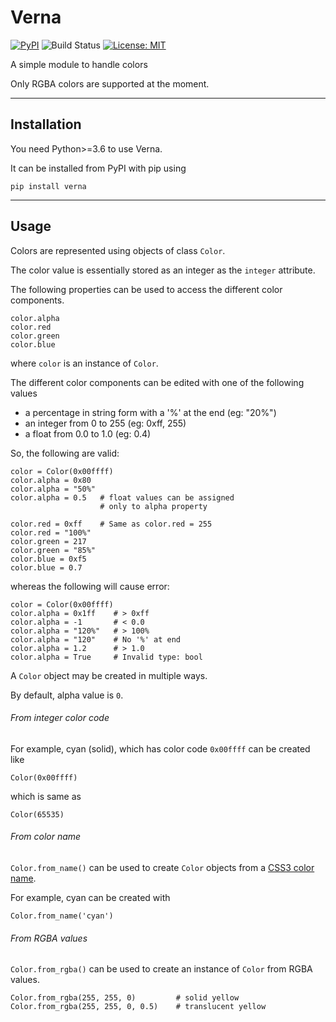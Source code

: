 # Verna

<a href="https://pypi.org/project/verna"><img alt="PyPI" src="https://img.shields.io/pypi/v/verna"></a>
<img alt="Build Status" src="https://api.travis-ci.com/ju-sh/verna.svg?branch=master"></img>
<a href="https://github.com/ju-sh/verna/blob/master/LICENSE.md"><img alt="License: MIT" src="https://img.shields.io/pypi/l/verna"></a>

A simple module to handle colors

Only RGBA colors are supported at the moment.

---

<h2>Installation</h2>

You need Python>=3.6 to use Verna.

It can be installed from PyPI with pip using

    pip install verna

---

<h2>Usage</h2>

Colors are represented using objects of class `Color`.

The color value is essentially stored as an integer as the `integer` attribute.

The following properties can be used to access the different color components.

    color.alpha
    color.red
    color.green
    color.blue

where `color` is an instance of `Color`.

The different color components can be edited with one of the following values

 - a percentage in string form with a '%' at the end (eg: "20%")
 - an integer from 0 to 255 (eg: 0xff, 255)
 - a float from 0.0 to 1.0 (eg: 0.4)

So, the following are valid:

    color = Color(0x00ffff)
    color.alpha = 0x80
    color.alpha = "50%"
    color.alpha = 0.5   # float values can be assigned
                        # only to alpha property

    color.red = 0xff    # Same as color.red = 255
    color.red = "100%"
    color.green = 217
    color.green = "85%"
    color.blue = 0xf5
    color.blue = 0.7

whereas the following will cause error:

    color = Color(0x00ffff)
    color.alpha = 0x1ff    # > 0xff
    color.alpha = -1       # < 0.0
    color.alpha = "120%"   # > 100%
    color.alpha = "120"    # No '%' at end
    color.alpha = 1.2      # > 1.0
    color.alpha = True     # Invalid type: bool

A `Color` object may be created in multiple ways.

By default, alpha value is `0`.

<h6>From integer color code</h6>

For example, cyan (solid), which has color code `0x00ffff` can be created like

    Color(0x00ffff)

which is same as

    Color(65535)

<h6>From color name</h6>

`Color.from_name()` can be used to create `Color` objects from a [CSS3 color name](https://www.w3.org/wiki/CSS3/Color/Extended_color_keywords).

For example, cyan can be created with

    Color.from_name('cyan')

<h6>From RGBA values</h6>

`Color.from_rgba()` can be used to create an instance of `Color` from RGBA values.

    Color.from_rgba(255, 255, 0)         # solid yellow
    Color.from_rgba(255, 255, 0, 0.5)    # translucent yellow

